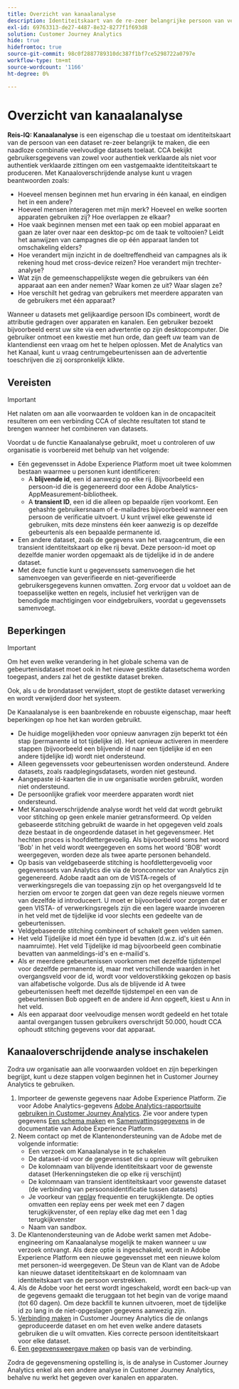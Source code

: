```yaml
---
title: Overzicht van kanaalanalyse
description: Identiteitskaart van de re-zeer belangrijke persoon van veelvoudige datasets aan naakte personen samen.
exl-id: 69763313-de27-4487-8e32-8277f1f693d8
solution: Customer Journey Analytics
hide: true
hidefromtoc: true
source-git-commit: 98c0f2887789310dc387f1bf7ce5298722a0797e
workflow-type: tm+mt
source-wordcount: '1166'
ht-degree: 0%

---
```



# Overzicht van kanaalanalyse

**Reis-IQ: Kanaalanalyse** is een eigenschap die u toestaat om identiteitskaart van de persoon van een dataset re-zeer belangrijk te maken, die een naadloze combinatie veelvoudige datasets toelaat. CCA bekijkt gebruikersgegevens van zowel voor authentiek verklaarde als niet voor authentiek verklaarde zittingen om een vastgemaakte identiteitskaart te produceren. Met Kanaaloverschrijdende analyse kunt u vragen beantwoorden zoals:

* Hoeveel mensen beginnen met hun ervaring in één kanaal, en eindigen het in een andere?
* Hoeveel mensen interageren met mijn merk? Hoeveel en welke soorten apparaten gebruiken zij? Hoe overlappen ze elkaar?
* Hoe vaak beginnen mensen met een taak op een mobiel apparaat en gaan ze later over naar een desktop-pc om de taak te voltooien? Leidt het aanwijzen van campagnes die op één apparaat landen tot omschakeling elders?
* Hoe verandert mijn inzicht in de doeltreffendheid van campagnes als ik rekening houd met cross-device reizen? Hoe verandert mijn trechter-analyse?
* Wat zijn de gemeenschappelijkste wegen die gebruikers van één apparaat aan een ander nemen? Waar komen ze uit? Waar slagen ze?
* Hoe verschilt het gedrag van gebruikers met meerdere apparaten van de gebruikers met één apparaat?

Wanneer u datasets met gelijkaardige persoon IDs combineert, wordt de attributie gedragen over apparaten en kanalen. Een gebruiker bezoekt bijvoorbeeld eerst uw site via een advertentie op zijn desktopcomputer. Die gebruiker ontmoet een kwestie met hun orde, dan geeft uw team van de klantendienst een vraag om het te helpen oplossen. Met de Analytics van het Kanaal, kunt u vraag centrumgebeurtenissen aan de advertentie toeschrijven die zij oorspronkelijk klikte.

## Vereisten

>[!IMPORTANT]
>
>Het nalaten om aan alle voorwaarden te voldoen kan in de oncapaciteit resulteren om een verbinding CCA of slechte resultaten tot stand te brengen wanneer het combineren van datasets.

Voordat u de functie Kanaalanalyse gebruikt, moet u controleren of uw organisatie is voorbereid met behulp van het volgende:

* Eén gegevensset in Adobe Experience Platform moet uit twee kolommen bestaan waarmee u personen kunt identificeren:
   * A **blijvende id**, een id aanwezig op elke rij. Bijvoorbeeld een persoon-id die is gegenereerd door een Adobe Analytics-AppMeasurement-bibliotheek.
   * A **transient ID**, een id die alleen op bepaalde rijen voorkomt. Een gehashte gebruikersnaam of e-mailadres bijvoorbeeld wanneer een persoon de verificatie uitvoert. U kunt vrijwel elke gewenste id gebruiken, mits deze minstens één keer aanwezig is op dezelfde gebeurtenis als een bepaalde permanente id.
* Een andere dataset, zoals de gegevens van het vraagcentrum, die een transient identiteitskaart op elke rij bevat. Deze persoon-id moet op dezelfde manier worden opgemaakt als de tijdelijke id in de andere dataset.
* Met deze functie kunt u gegevenssets samenvoegen die het samenvoegen van geverifieerde en niet-geverifieerde gebruikersgegevens kunnen omvatten. Zorg ervoor dat u voldoet aan de toepasselijke wetten en regels, inclusief het verkrijgen van de benodigde machtigingen voor eindgebruikers, voordat u gegevenssets samenvoegt.

## Beperkingen

>[!IMPORTANT]
>
>Om het even welke verandering in het globale schema van de gebeurtenisdataset moet ook in het nieuwe gestikte datasetschema worden toegepast, anders zal het de gestikte dataset breken.
>
>Ook, als u de brondataset verwijdert, stopt de gestikte dataset verwerking en wordt verwijderd door het systeem.

De Kanaalanalyse is een baanbrekende en robuuste eigenschap, maar heeft beperkingen op hoe het kan worden gebruikt.

* De huidige mogelijkheden voor opnieuw aanvragen zijn beperkt tot één stap (permanente id tot tijdelijke id). Het opnieuw activeren in meerdere stappen (bijvoorbeeld een blijvende id naar een tijdelijke id en een andere tijdelijke id) wordt niet ondersteund.
* Alleen gegevenssets voor gebeurtenissen worden ondersteund. Andere datasets, zoals raadplegingsdatasets, worden niet gesteund.
* Aangepaste id-kaarten die in uw organisatie worden gebruikt, worden niet ondersteund.
* De persoonlijke grafiek voor meerdere apparaten wordt niet ondersteund.
* Met Kanaaloverschrijdende analyse wordt het veld dat wordt gebruikt voor stitching op geen enkele manier getransformeerd. Op velden gebaseerde stitching gebruikt de waarde in het opgegeven veld zoals deze bestaat in de ongeordende dataset in het gegevensmeer. Het hechten proces is hoofdlettergevoelig. Als bijvoorbeeld soms het woord &#39;Bob&#39; in het veld wordt weergegeven en soms het woord &#39;BOB&#39; wordt weergegeven, worden deze als twee aparte personen behandeld.
* Op basis van veldgebaseerde stitching is hoofdlettergevoelig voor gegevenssets van Analytics die via de bronconnector van Analytics zijn gegenereerd. Adobe raadt aan om de VISTA-regels of verwerkingsregels die van toepassing zijn op het overgangsveld Id te herzien om ervoor te zorgen dat geen van deze regels nieuwe vormen van dezelfde id introduceert. U moet er bijvoorbeeld voor zorgen dat er geen VISTA- of verwerkingsregels zijn die een lagere waarde invoeren in het veld met de tijdelijke id voor slechts een gedeelte van de gebeurtenissen.
* Veldgebaseerde stitching combineert of schakelt geen velden samen.
* Het veld Tijdelijke id moet één type id bevatten (d.w.z. id&#39;s uit één naamruimte). Het veld Tijdelijke id mag bijvoorbeeld geen combinatie bevatten van aanmeldings-id&#39;s en e-mailid&#39;s.
* Als er meerdere gebeurtenissen voorkomen met dezelfde tijdstempel voor dezelfde permanente id, maar met verschillende waarden in het overgangsveld voor de id, wordt voor veldoverstikking gekozen op basis van alfabetische volgorde. Dus als de blijvende id A twee gebeurtenissen heeft met dezelfde tijdstempel en een van de gebeurtenissen Bob opgeeft en de andere id Ann opgeeft, kiest u Ann in het veld.
* Als een apparaat door veelvoudige mensen wordt gedeeld en het totale aantal overgangen tussen gebruikers overschrijdt 50.000, houdt CCA ophoudt stitching gegevens voor dat apparaat.

## Kanaaloverschrijdende analyse inschakelen

Zodra uw organisatie aan alle voorwaarden voldoet en zijn beperkingen begrijpt, kunt u deze stappen volgen beginnen het in Customer Journey Analytics te gebruiken.

1. Importeer de gewenste gegevens naar Adobe Experience Platform. Zie voor Adobe Analytics-gegevens [Adobe Analytics-rapportsuite gebruiken in Customer Journey Analytics](/help/getting-started/aa-vs-cja/aa-data-in-cja.md). Zie voor andere typen gegevens [Een schema maken](https://experienceleague.adobe.com/docs/experience-platform/xdm/tutorials/create-schema-ui.html) en [Samenvattingsgegevens](https://experienceleague.adobe.com/docs/experience-platform/ingestion/home.html) in de documentatie van Adobe Experience Platform.
1. Neem contact op met de Klantenondersteuning van de Adobe met de volgende informatie:
   * Een verzoek om Kanaalanalyse in te schakelen
   * De dataset-id voor de gegevensset die u opnieuw wilt gebruiken
   * De kolomnaam van blijvende identiteitskaart voor de gewenste dataset (Herkenningsteken die op elke rij verschijnt)
   * De kolomnaam van transient identiteitskaart voor gewenste dataset (de verbinding van persoonsidentificatie tussen datasets)
   * Je voorkeur van [replay](replay.md) frequentie en terugkijklengte. De opties omvatten een replay eens per week met een 7 dagen terugkijkvenster, of een replay elke dag met een 1 dag terugkijkvenster
   * Naam van sandbox.
1. De Klantenondersteuning van de Adobe werkt samen met Adobe-engineering om Kanaalanalyse mogelijk te maken wanneer u uw verzoek ontvangt. Als deze optie is ingeschakeld, wordt in Adobe Experience Platform een nieuwe gegevensset met een nieuwe kolom met personen-id weergegeven. De Steun van de Klant van de Adobe kan nieuwe dataset identiteitskaart en de kolomnaam van identiteitskaart van de persoon verstrekken.
1. Als de Adobe voor het eerst wordt ingeschakeld, wordt een back-up van de gegevens gemaakt die teruggaan tot het begin van de vorige maand (tot 60 dagen). Om deze backfill te kunnen uitvoeren, moet de tijdelijke id zo lang in de niet-opgeslagen gegevens aanwezig zijn.
1. [Verbinding maken](/help/connections/create-connection.md) in Customer Journey Analytics die de onlangs geproduceerde dataset en om het even welke andere datasets gebruiken die u wilt omvatten. Kies correcte persoon identiteitskaart voor elke dataset.
1. [Een gegevensweergave maken](/help/data-views/create-dataview.md) op basis van de verbinding.

<!-- To do: Paragraph on backfill once product and marketing determine the best way forward. -->

Zodra de gegevensmening opstelling is, is de analyse in Customer Journey Analytics enkel als een andere analyse in Customer Journey Analytics, behalve nu werkt het gegeven over kanalen en apparaten.
